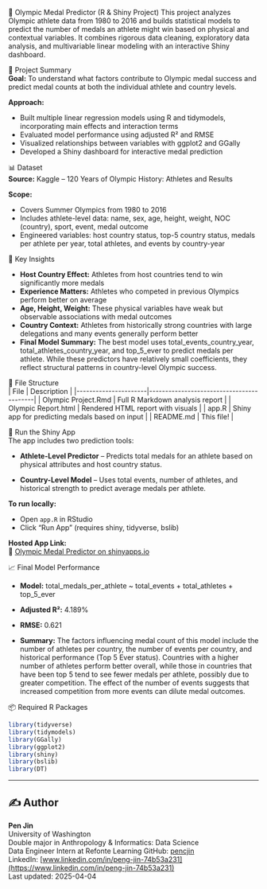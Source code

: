 🏅 Olympic Medal Predictor (R & Shiny Project)
This project analyzes Olympic athlete data from 1980 to 2016 and builds statistical models to predict the number of medals an athlete might win based on physical and contextual variables. It combines rigorous data cleaning, exploratory data analysis, and multivariable linear modeling with an interactive Shiny dashboard.

📌 Project Summary  
**Goal:** To understand what factors contribute to Olympic medal success and predict medal counts at both the individual athlete and country levels.

**Approach:**
- Built multiple linear regression models using R and tidymodels, incorporating main effects and interaction terms
- Evaluated model performance using adjusted R² and RMSE
- Visualized relationships between variables with ggplot2 and GGally
- Developed a Shiny dashboard for interactive medal prediction

📊 Dataset  
**Source:** Kaggle – 120 Years of Olympic History: Athletes and Results

**Scope:**
- Covers Summer Olympics from 1980 to 2016
- Includes athlete-level data: name, sex, age, height, weight, NOC (country), sport, event, medal outcome
- Engineered variables: host country status, top-5 country status, medals per athlete per year, total athletes, and events by country-year

🧠 Key Insights  
- **Host Country Effect:** Athletes from host countries tend to win significantly more medals  
- **Experience Matters:** Athletes who competed in previous Olympics perform better on average  
- **Age, Height, Weight:** These physical variables have weak but observable associations with medal outcomes  
- **Country Context:** Athletes from historically strong countries with large delegations and many events generally perform better
- **Final Model Summary:** The best model uses total_events_country_year, total_athletes_country_year, and top_5_ever to predict medals per athlete. While these predictors have relatively small coefficients, they reflect structural patterns in country-level Olympic success.

📁 File Structure  
| File                 | Description                              |
|----------------------|------------------------------------------|
| Olympic Project.Rmd  | Full R Markdown analysis report          |
| Olympic Report.html  | Rendered HTML report with visuals        |
| app.R                | Shiny app for predicting medals based on input |
| README.md            | This file!                               |

🚀 Run the Shiny App  
The app includes two prediction tools:

- **Athlete-Level Predictor** – Predicts total medals for an athlete based on physical attributes and host country status.

- **Country-Level Model** – Uses total events, number of athletes, and historical strength to predict average medals per athlete.

**To run locally:**
- Open `app.R` in RStudio
- Click “Run App” (requires shiny, tidyverse, bslib)

**Hosted App Link:**  
🔗 [Olympic Medal Predictor on shinyapps.io](https://7ioj6d-pencjin.shinyapps.io/OlympicMedalPredictor/)

📈 Final Model Performance  
- **Model:** total_medals_per_athlete ~ total_events + total_athletes + top_5_ever
- **Adjusted R²:** 4.189%  
- **RMSE:** 0.621

- **Summary:** The factors influencing medal count of this model include the number of athletes per country, the number of events per country, and historical performance (Top 5 Ever status). Countries with a higher number of athletes perform better overall, while those in countries that have been top 5 tend to see fewer medals per athlete, possibly due to greater competition. The effect of the number of events suggests that increased competition from more events can dilute medal outcomes.

📦 Required R Packages
```r
library(tidyverse)
library(tidymodels)
library(GGally)
library(ggplot2)
library(shiny)
library(bslib)
library(DT)
```

---

## ✍️ Author

**Pen Jin**  
University of Washington  
Double major in Anthropology & Informatics: Data Science  
Data Engineer Intern at Refonte Learning
GitHub: [pencjin](https://github.com/pencjin)  
LinkedIn: [www.linkedin.com/in/peng-jin-74b53a231](https://www.linkedin.com/in/peng-jin-74b53a231)  
Last updated: 2025-04-04
